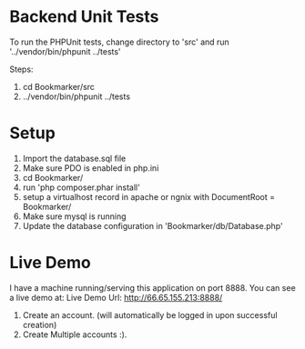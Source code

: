 Backend Unit Tests
==================
To run the PHPUnit tests, change directory to 'src' and run '../vendor/bin/phpunit ../tests'

Steps:
1. cd Bookmarker/src
2. ../vendor/bin/phpunit ../tests

Setup
======
1. Import the database.sql file
2. Make sure PDO is enabled in php.ini
3. cd Bookmarker/
4. run 'php composer.phar install'
5. setup a virtualhost record in apache or ngnix with DocumentRoot = Bookmarker/
6. Make sure mysql is running
7. Update the database configuration in 'Bookmarker/db/Database.php'

Live Demo
=========
I have a machine running/serving this application on port 8888. You can see a live demo at:
Live Demo Url: http://66.65.155.213:8888/

1. Create an account. (will automatically be logged in upon successful creation)
2. Create Multiple accounts :).

